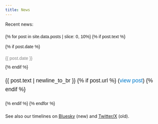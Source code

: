 ```yaml
---
title: News
---
```


Recent news:

<div class="timeline">
  {% for post in site.data.posts | slice: 0, 10%}
    {% if post.text %}
    <div class="post">
      {% if post.date %}
      <p class="post-date">{{ post.date }}</p>
      {% endif %}
      <p class="post-text">{{ post.text | newline_to_br }}
      {% if post.url %}
      (<a class="post-link" href="{{ post.url }}" target="_blank">view post</a>)
      {% endif %}</p>
    </div>
    {% endif %}
  {% endfor %}
</div>

See also our timelines on [Bluesky](https://bsky.app/profile/bussilab.bsky.social) (new)
and [Twitter/X](https://x.com/bussilab) (old).

<script>
  const allowedDomains = ['disq.us', 'bit.ly', 't.co']; // Whitelisted domains for partial URLs
  const maxDisplayLength = 25; // Maximum characters to display for long links

  document.addEventListener("DOMContentLoaded", function () {
    const posts = document.querySelectorAll(".post-text");
    posts.forEach(post => {
      post.innerHTML = post.innerHTML.replace(
        /(?<!href="|">)((https?:\/\/[\w.-]+\.[a-z]{2,}(\/\S*)?)|([\w.-]+\.[a-z]{2,}\/\S*))/g,
        (match, fullUrl, protocolUrl, path, partialUrl) => {
          if (protocolUrl) {
            // Remove https:// or http:// for display text
            const displayUrl = protocolUrl.replace(/https?:\/\//, "");
            const shortenedDisplay = displayUrl.length > maxDisplayLength
              ? displayUrl.slice(0, maxDisplayLength) + "..."
              : displayUrl;
            return `<a href="${protocolUrl}" target="_blank">${shortenedDisplay}</a>`;
          } else if (partialUrl) {
            // Partial URL, check whitelist
            const domain = partialUrl.split('/')[0]; // Extract domain from partial URL
            if (allowedDomains.includes(domain)) {
              const fullLink = `https://${partialUrl}`;
              const shortenedDisplay = partialUrl.length > maxDisplayLength
                ? partialUrl.slice(0, maxDisplayLength) + "..."
                : partialUrl;
              return `<a href="${fullLink}" target="_blank">${shortenedDisplay}</a>`;
            }
          }
          // Leave unmatched URLs as is
          return match;
        }
      );
    });
  });
</script>


<style>
  .timeline {
      font-family: Arial, sans-serif;
      line-height: 1.6;
      margin: 20px auto;
      max-width: 800px;
  }
  .post {
      border-bottom: 1px solid #ddd;
      padding: 10px 0;
  }
  .post:last-child {
      border-bottom: none;
  }
  .post-date {
      color: #888;
      font-size: 0.9rem;
      margin-bottom: 5px;
  }
  .post-text {
      font-size: 1.1rem;
      margin-bottom: 10px;
  }
  .post-link {
      text-decoration: none;
      color: #007acc;
  }
  .post-link:hover {
      text-decoration: underline;
  }
</style>
